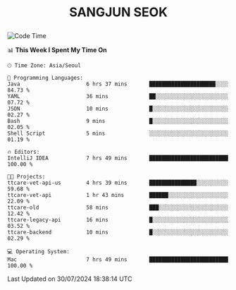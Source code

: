 <h1>
 <p align="center">
   SANGJUN SEOK
 </p>
</h1>

<!--START_SECTION:waka-->
![Code Time](http://img.shields.io/badge/Code%20Time-3%2C686%20hrs%2055%20mins-blue)

📊 **This Week I Spent My Time On** 

```text
🕑︎ Time Zone: Asia/Seoul

💬 Programming Languages: 
Java                     6 hrs 37 mins       █████████████████████░░░░   84.73 % 
YAML                     36 mins             ██░░░░░░░░░░░░░░░░░░░░░░░   07.72 % 
JSON                     10 mins             █░░░░░░░░░░░░░░░░░░░░░░░░   02.27 % 
Bash                     9 mins              █░░░░░░░░░░░░░░░░░░░░░░░░   02.05 % 
Shell Script             5 mins              ░░░░░░░░░░░░░░░░░░░░░░░░░   01.19 % 

🔥 Editors: 
IntelliJ IDEA            7 hrs 49 mins       █████████████████████████   100.00 % 

🐱‍💻 Projects: 
ttcare-vet-api-us        4 hrs 39 mins       ███████████████░░░░░░░░░░   59.68 % 
ttcare-vet-api           1 hr 43 mins        ██████░░░░░░░░░░░░░░░░░░░   22.09 % 
ttcare-old               58 mins             ███░░░░░░░░░░░░░░░░░░░░░░   12.42 % 
ttcare-legacy-api        16 mins             █░░░░░░░░░░░░░░░░░░░░░░░░   03.52 % 
ttcare-backend           10 mins             █░░░░░░░░░░░░░░░░░░░░░░░░   02.29 % 

💻 Operating System: 
Mac                      7 hrs 49 mins       █████████████████████████   100.00 % 
```


 Last Updated on 30/07/2024 18:38:14 UTC
<!--END_SECTION:waka-->
